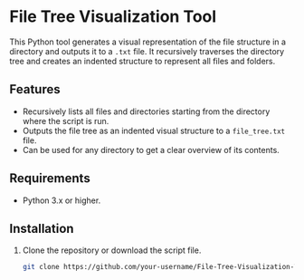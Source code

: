 # File Tree Visualization Tool

This Python tool generates a visual representation of the file structure in a directory and outputs it to a `.txt` file. It recursively traverses the directory tree and creates an indented structure to represent all files and folders.

## Features

- Recursively lists all files and directories starting from the directory where the script is run.
- Outputs the file tree as an indented visual structure to a `file_tree.txt` file.
- Can be used for any directory to get a clear overview of its contents.

## Requirements

- Python 3.x or higher.

## Installation

1. Clone the repository or download the script file.

   ```bash
   git clone https://github.com/your-username/File-Tree-Visualization-Tool.git
